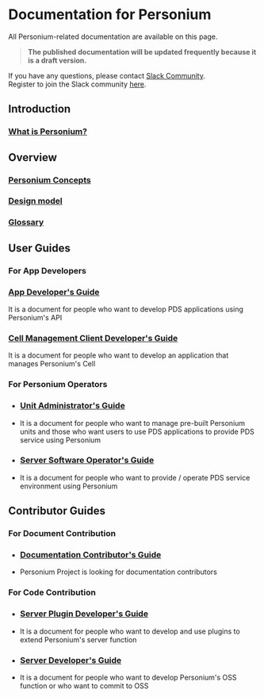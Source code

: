 # Documentation for Personium  

All Personium-related documentation are available on this page.  

> __The published documentation will be updated frequently because it is a draft version.__  

If you have any questions, please contact [Slack Community](https://personium-io.slack.com/).  
Register to join the Slack community [here](https://goo.gl/forms/ODgVX6eMkRDtReLg1).  

## Introduction  
### [What is Personium?](./overview/001_Introduction.html)

## Overview
### [Personium Concepts](./user_guide/001_Personium_Concepts.html)
### [Design model](./user_guide/005_Model_construction.html)
### [Glossary](./user_guide/008_Glossary.html)


## User Guides  
### For App Developers  
 
### [App Developer's Guide](./app-developer/index.html)  
It is a document for people who want to develop PDS applications using Personium's API

### [Cell Management Client Developer's Guide](./app-developer/index.html)  
It is a document for people who want to develop an application that manages Personium's Cell



### For Personium Operators  
<ul class="listStyleTypeNone">
<li><h3 id="unit-administrators-guide"><a href="./unit-administrator/index.html">Unit Administrator's Guide</a></h3></li>
<li><p>It is a document for people who want to manage pre-built Personium units and those who want users to use PDS applications to provide PDS service using Personium</p></li>
<li><h3 id="server-software-operators-guide"><a href="./server-operator/index.html">Server Software Operator's Guide</a></h3></li>
<li><p>It is a document for people who want to provide / operate PDS service environment using Personium</p></li>
</ul>

## Contributor Guides  
### For Document Contribution  
<ul class="listStyleTypeNone">
<li><h3 id="documentation-contributor's-guide"><a href="./document-writer/index.html">Documentation Contributor's Guide</a></h3></li>
<li><p>Personium Project is looking for documentation contributors</p></li>  
</ul>

### For Code Contribution  
<ul class="listStyleTypeNone">
<li><h3 id="server-plugin-developers-guide"><a href="./plugin-developer/index.html">Server Plugin Developer's Guide</a></h3></li>
<li><p>It is a document for people who want to develop and use plugins to extend Personium's server function</p></li>
<li><h3 id="server-developers-guide"><a href="./software-developer/index.html">Server Developer's Guide</a></h3></li>
<li><p>It is a document for people who want to develop Personium's OSS function or who want to commit to OSS</p></li>
</ul>

